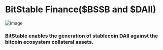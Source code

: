 # BitStable Finance($BSSB and $DAII)

![image](https://github.com/BitStable-Finance/.github/assets/154438863/5612f5f2-dfca-4cc5-8170-a1fd3dbc65bf)

### BitStable enables the generation of stablecoin DAII against the bitcoin ecosystem collateral assets. 
